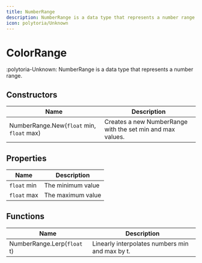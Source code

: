 ```yaml
---
title: NumberRange
description: NumberRange is a data type that represents a number range.
icon: polytoria/Unknown
---
```


# ColorRange

:polytoria-Unknown: NumberRange is a data type that represents a number range.

## Constructors

| Name                                      | Description                                                |
| ----------------------------------------- | ---------------------------------------------------------- |
| NumberRange.New(`float` min, `float` max) | Creates a new NumberRange with the set min and max values. |

## Properties

| Name        | Description       |
| ----------- | ----------------- |
| `float` min | The minimum value |
| `float` max | The maximum value |

## Functions

| Name                        | Description                                     |
| --------------------------- | ----------------------------------------------- |
| NumberRange.Lerp(`float` t) | Linearly interpolates numbers min and max by t. |

